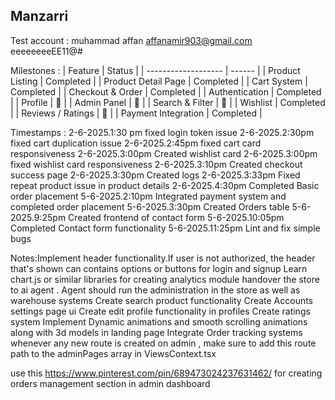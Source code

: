 ## Manzarri

Test account : 
muhammad affan
affanamir903@gmail.com
eeeeeeeeEE11@#

Milestones : 
| Feature             | Status |
| ------------------- | ------ |
| Product Listing     | Completed     |
| Product Detail Page | Completed     |
| Cart System         | Completed     |
| Checkout & Order    | Completed     |
| Authentication      | Completed    |
| Profile             | 🔲      |
| Admin Panel         | 🔲     |
| Search & Filter     | 🔲     |
| Wishlist            | Completed     |
| Reviews / Ratings   | 🔲     |
| Payment Integration | Completed     |

Timestamps :
2-6-2025.1:30 pm    fixed login token issue
2-6-2025.2:30pm     fixed cart duplication issue
2-6-2025.2:45pm     fixed cart card responsiveness
2-6-2025.3:00pm     Created wishlist card
2-6-2025.3:00pm     fixed wishlist card responsiveness
2-6-2025.3:10pm     Created checkout success page
2-6-2025.3:30pm     Created logs
2-6-2025.3:33pm     Fixed repeat product issue in product details
2-6-2025.4:30pm     Completed Basic order placement
5-6-2025.2:10pm     Integrated payment system and completed order placement
5-6-2025.3:30pm     Created Orders table
5-6-2025.9:25pm     Created frontend of contact form
5-6-2025.10:05pm    Completed Contact form functionality
5-6-2025.11:25pm    Lint and fix simple bugs

Notes:Implement header functionality.If user is not authorized, the header that's shown can contains options or buttons for login and signup
Learn chart.js or similar libraries for creating analytics module
handover the store to ai agent . Agent should run the administration in the store as well as warehouse systems
Create search product functionality
Create Accounts settings page ui 
Create edit profile functionality in profiles
Create ratings system
Implement Dynamic animations and smooth scrolling animations along with 3d models in landing page
Integrate Order tracking systems
whenever any new route is created on admin , make sure to add this route path to the adminPages array in ViewsContext.tsx

use this https://www.pinterest.com/pin/689473024237631462/ for creating orders management section in admin dashboard